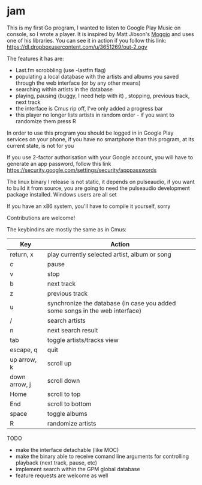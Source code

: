 # jam

This is my first Go program, I wanted to listen to Google Play Music on console,
so I wrote a player. It is inspired by Matt Jibson's [Moggio](https://github.com/mjibson/moggio/) and uses one of
his libraries. You can see it in action if you follow this link:
https://dl.dropboxusercontent.com/u/3651269/out-2.ogv

The features it has are:

- Last.fm scrobbling (use -lastfm flag)
- populating a local database with the artists and albums you saved through the
  web interface (or by any other means)
- searching within artists in the database
- playing, pausing (buggy, I need help with it) , stopping, previous track, next
  track
- the interface is Cmus rip off, I've only added a progress bar
- this player no longer lists artists in random order - if you want to randomize
  them press R

In order to use this program you should be logged in in Google Play services on
your phone, if you have no smartphone than this program, at its current state,
is not for you

If you use 2-factor authorisation with your Google account, you will have to
generate an app password, follow this link 
https://security.google.com/settings/security/apppasswords

The linux binary I release is not static, it depends on pulseaudio, if you want
to build it from source, you are going to need the pulseaudio development package
installed.
Windows users are all set



If you have an x86 system, you'll have to compile it yourself, sorry

Contributions are welcome!

The keybindins are mostly the same as in Cmus:

| Key           | Action                                                                       |
|---------------|------------------------------------------------------------------------------|
| return, x     | play currently selected artist, album or song                                |
| c             | pause                                                                        |
| v             | stop                                                                         |
| b             | next track                                                                   |
| z             | previous track                                                               |
| u             | synchronize the database (in case you added some songs in the web interface) |
| /             | search artists                                                               |
| n             | next search result                                                           |
| tab           | toggle artists/tracks view                                                   |
| escape, q     | quit                                                                         |
| up arrow, k   | scroll up                                                                    |
| down arrow, j | scroll down                                                                  |
| Home          | scroll to top                                                                |
| End           | scroll to bottom                                                             |
| space         | toggle albums                                                                |
| R             | randomize artists                                                            |

[1]: https://github.com/mjibson/moggio



TODO
- make the interface detachable (like MOC)
- make the binary able to receive comand line arguments for controlling playback
  (next track, pause, etc)
- implement search within the GPM global database
- feature requests are welcome as well

